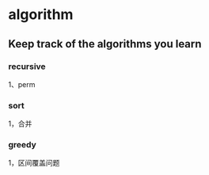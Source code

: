 # algorithm
## Keep track of the algorithms you learn
### recursive
1、perm
### sort 
1，合并
### greedy
1，区间覆盖问题
